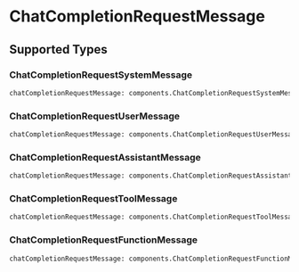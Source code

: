# ChatCompletionRequestMessage


## Supported Types

### ChatCompletionRequestSystemMessage

```python
chatCompletionRequestMessage: components.ChatCompletionRequestSystemMessage = /* values here */
```

### ChatCompletionRequestUserMessage

```python
chatCompletionRequestMessage: components.ChatCompletionRequestUserMessage = /* values here */
```

### ChatCompletionRequestAssistantMessage

```python
chatCompletionRequestMessage: components.ChatCompletionRequestAssistantMessage = /* values here */
```

### ChatCompletionRequestToolMessage

```python
chatCompletionRequestMessage: components.ChatCompletionRequestToolMessage = /* values here */
```

### ChatCompletionRequestFunctionMessage

```python
chatCompletionRequestMessage: components.ChatCompletionRequestFunctionMessage = /* values here */
```

